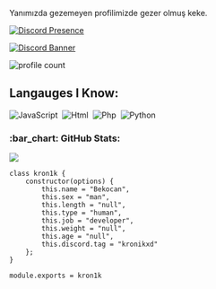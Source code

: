 Yanımızda gezemeyen profilimizde gezer olmuş keke.

[![Discord Presence](https://lanyard.cnrad.dev/api/1108498175653859358)](https://discord.com/users/1108498175653859358)

[![Discord Banner](https://api.weblutions.com/discord/invite/trclan/)](https://discord.gg/trclan)


![profile count](https://komarev.com/ghpvc/?username=WEDALARISEWMEM&color=8b72ff)&nbsp;

## Langauges I Know:
![JavaScript](https://img.shields.io/badge/-JavaScript-05122A?style=flat&logo=javascript)&nbsp;
![Html](https://img.shields.io/badge/-HTML-05122A?style=flat&logo=HTML5)&nbsp;
![Php](https://img.shields.io/badge/-PHP-05122A?style=flat&logo=PHP)&nbsp;
![Python](https://img.shields.io/badge/-PYTHON-05122A?style=flat&logo=PYTHON)&nbsp;
<h3 align="left">:bar_chart: GitHub Stats:</h3>
<p align="left">
<img src="https://github-profile-trophy.vercel.app/?username=WEDALARISEWMEM&theme=radical" />
</p>


```
class kron1k {
    constructor(options) {
        this.name = "Bekocan",
        this.sex = "man",
        this.length = "null",
        this.type = "human",
        this.job = "developer",
        this.weight = "null",
        this.age = "null",
        this.discord.tag = "kronikxd"
    };
}

module.exports = kron1k
```
